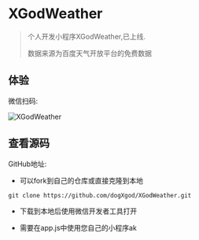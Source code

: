 # XGodWeather
> 个人开发小程序XGodWeather,已上线.
>
> 数据来源为百度天气开放平台的免费数据



## 体验

微信扫码:

![XGodWeather](D:\下载\gh_b743dde7fb6b_258.jpg)

 

## 查看源码

GitHub地址: 

[XGodWeather]: https://github.com/dogXgod/XGodWeather	"XGodWeather"

- 可以fork到自己的仓库或直接克隆到本地

```
git clone https://github.com/dogXgod/XGodWeather.git
```

- 下载到本地后使用微信开发者工具打开

- 需要在app.js中使用您自己的小程序ak